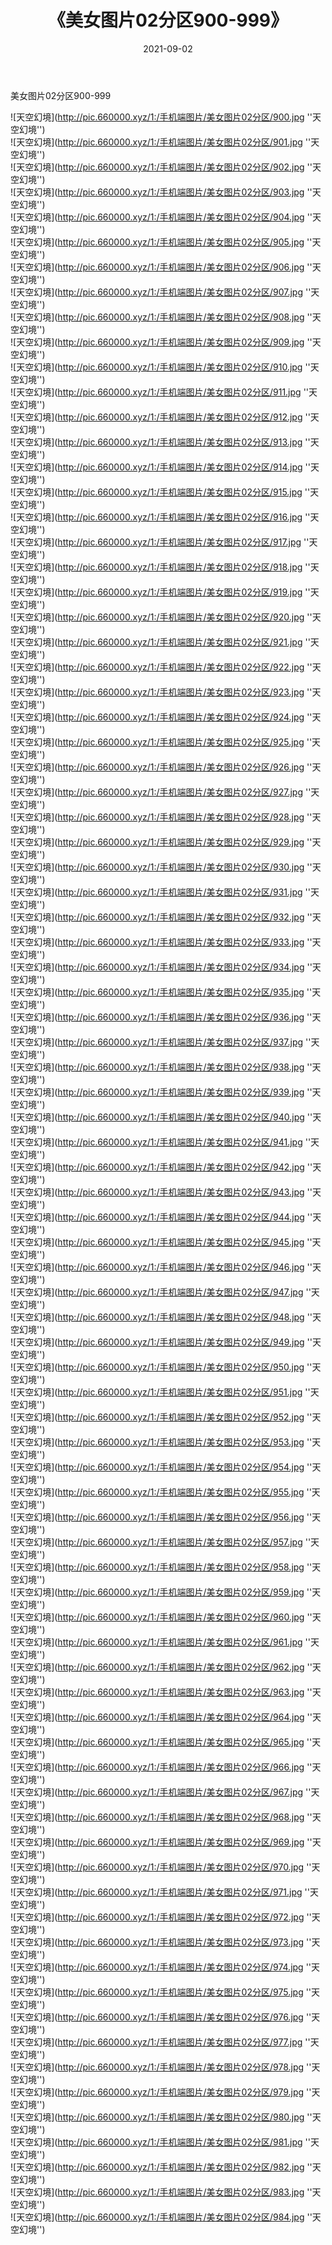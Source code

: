 ﻿---
layout: post
title:  《美女图片02分区900-999》
date:   2021-09-02
img: http://pic.660000.xyz/1:/手机端图片/美女图片02分区/000-9.jpg
categories: [美女, 性感, 泳衣]
---

美女图片02分区900-999


![天空幻境](http://pic.660000.xyz/1:/手机端图片/美女图片02分区/900.jpg ''天空幻境'') <br>
![天空幻境](http://pic.660000.xyz/1:/手机端图片/美女图片02分区/901.jpg ''天空幻境'') <br>
![天空幻境](http://pic.660000.xyz/1:/手机端图片/美女图片02分区/902.jpg ''天空幻境'') <br>
![天空幻境](http://pic.660000.xyz/1:/手机端图片/美女图片02分区/903.jpg ''天空幻境'') <br>
![天空幻境](http://pic.660000.xyz/1:/手机端图片/美女图片02分区/904.jpg ''天空幻境'') <br>
![天空幻境](http://pic.660000.xyz/1:/手机端图片/美女图片02分区/905.jpg ''天空幻境'') <br>
![天空幻境](http://pic.660000.xyz/1:/手机端图片/美女图片02分区/906.jpg ''天空幻境'') <br>
![天空幻境](http://pic.660000.xyz/1:/手机端图片/美女图片02分区/907.jpg ''天空幻境'') <br>
![天空幻境](http://pic.660000.xyz/1:/手机端图片/美女图片02分区/908.jpg ''天空幻境'') <br>
![天空幻境](http://pic.660000.xyz/1:/手机端图片/美女图片02分区/909.jpg ''天空幻境'') <br>
![天空幻境](http://pic.660000.xyz/1:/手机端图片/美女图片02分区/910.jpg ''天空幻境'') <br>
![天空幻境](http://pic.660000.xyz/1:/手机端图片/美女图片02分区/911.jpg ''天空幻境'') <br>
![天空幻境](http://pic.660000.xyz/1:/手机端图片/美女图片02分区/912.jpg ''天空幻境'') <br>
![天空幻境](http://pic.660000.xyz/1:/手机端图片/美女图片02分区/913.jpg ''天空幻境'') <br>
![天空幻境](http://pic.660000.xyz/1:/手机端图片/美女图片02分区/914.jpg ''天空幻境'') <br>
![天空幻境](http://pic.660000.xyz/1:/手机端图片/美女图片02分区/915.jpg ''天空幻境'') <br>
![天空幻境](http://pic.660000.xyz/1:/手机端图片/美女图片02分区/916.jpg ''天空幻境'') <br>
![天空幻境](http://pic.660000.xyz/1:/手机端图片/美女图片02分区/917.jpg ''天空幻境'') <br>
![天空幻境](http://pic.660000.xyz/1:/手机端图片/美女图片02分区/918.jpg ''天空幻境'') <br>
![天空幻境](http://pic.660000.xyz/1:/手机端图片/美女图片02分区/919.jpg ''天空幻境'') <br>
![天空幻境](http://pic.660000.xyz/1:/手机端图片/美女图片02分区/920.jpg ''天空幻境'') <br>
![天空幻境](http://pic.660000.xyz/1:/手机端图片/美女图片02分区/921.jpg ''天空幻境'') <br>
![天空幻境](http://pic.660000.xyz/1:/手机端图片/美女图片02分区/922.jpg ''天空幻境'') <br>
![天空幻境](http://pic.660000.xyz/1:/手机端图片/美女图片02分区/923.jpg ''天空幻境'') <br>
![天空幻境](http://pic.660000.xyz/1:/手机端图片/美女图片02分区/924.jpg ''天空幻境'') <br>
![天空幻境](http://pic.660000.xyz/1:/手机端图片/美女图片02分区/925.jpg ''天空幻境'') <br>
![天空幻境](http://pic.660000.xyz/1:/手机端图片/美女图片02分区/926.jpg ''天空幻境'') <br>
![天空幻境](http://pic.660000.xyz/1:/手机端图片/美女图片02分区/927.jpg ''天空幻境'') <br>
![天空幻境](http://pic.660000.xyz/1:/手机端图片/美女图片02分区/928.jpg ''天空幻境'') <br>
![天空幻境](http://pic.660000.xyz/1:/手机端图片/美女图片02分区/929.jpg ''天空幻境'') <br>
![天空幻境](http://pic.660000.xyz/1:/手机端图片/美女图片02分区/930.jpg ''天空幻境'') <br>
![天空幻境](http://pic.660000.xyz/1:/手机端图片/美女图片02分区/931.jpg ''天空幻境'') <br>
![天空幻境](http://pic.660000.xyz/1:/手机端图片/美女图片02分区/932.jpg ''天空幻境'') <br>
![天空幻境](http://pic.660000.xyz/1:/手机端图片/美女图片02分区/933.jpg ''天空幻境'') <br>
![天空幻境](http://pic.660000.xyz/1:/手机端图片/美女图片02分区/934.jpg ''天空幻境'') <br>
![天空幻境](http://pic.660000.xyz/1:/手机端图片/美女图片02分区/935.jpg ''天空幻境'') <br>
![天空幻境](http://pic.660000.xyz/1:/手机端图片/美女图片02分区/936.jpg ''天空幻境'') <br>
![天空幻境](http://pic.660000.xyz/1:/手机端图片/美女图片02分区/937.jpg ''天空幻境'') <br>
![天空幻境](http://pic.660000.xyz/1:/手机端图片/美女图片02分区/938.jpg ''天空幻境'') <br>
![天空幻境](http://pic.660000.xyz/1:/手机端图片/美女图片02分区/939.jpg ''天空幻境'') <br>
![天空幻境](http://pic.660000.xyz/1:/手机端图片/美女图片02分区/940.jpg ''天空幻境'') <br>
![天空幻境](http://pic.660000.xyz/1:/手机端图片/美女图片02分区/941.jpg ''天空幻境'') <br>
![天空幻境](http://pic.660000.xyz/1:/手机端图片/美女图片02分区/942.jpg ''天空幻境'') <br>
![天空幻境](http://pic.660000.xyz/1:/手机端图片/美女图片02分区/943.jpg ''天空幻境'') <br>
![天空幻境](http://pic.660000.xyz/1:/手机端图片/美女图片02分区/944.jpg ''天空幻境'') <br>
![天空幻境](http://pic.660000.xyz/1:/手机端图片/美女图片02分区/945.jpg ''天空幻境'') <br>
![天空幻境](http://pic.660000.xyz/1:/手机端图片/美女图片02分区/946.jpg ''天空幻境'') <br>
![天空幻境](http://pic.660000.xyz/1:/手机端图片/美女图片02分区/947.jpg ''天空幻境'') <br>
![天空幻境](http://pic.660000.xyz/1:/手机端图片/美女图片02分区/948.jpg ''天空幻境'') <br>
![天空幻境](http://pic.660000.xyz/1:/手机端图片/美女图片02分区/949.jpg ''天空幻境'') <br>
![天空幻境](http://pic.660000.xyz/1:/手机端图片/美女图片02分区/950.jpg ''天空幻境'') <br>
![天空幻境](http://pic.660000.xyz/1:/手机端图片/美女图片02分区/951.jpg ''天空幻境'') <br>
![天空幻境](http://pic.660000.xyz/1:/手机端图片/美女图片02分区/952.jpg ''天空幻境'') <br>
![天空幻境](http://pic.660000.xyz/1:/手机端图片/美女图片02分区/953.jpg ''天空幻境'') <br>
![天空幻境](http://pic.660000.xyz/1:/手机端图片/美女图片02分区/954.jpg ''天空幻境'') <br>
![天空幻境](http://pic.660000.xyz/1:/手机端图片/美女图片02分区/955.jpg ''天空幻境'') <br>
![天空幻境](http://pic.660000.xyz/1:/手机端图片/美女图片02分区/956.jpg ''天空幻境'') <br>
![天空幻境](http://pic.660000.xyz/1:/手机端图片/美女图片02分区/957.jpg ''天空幻境'') <br>
![天空幻境](http://pic.660000.xyz/1:/手机端图片/美女图片02分区/958.jpg ''天空幻境'') <br>
![天空幻境](http://pic.660000.xyz/1:/手机端图片/美女图片02分区/959.jpg ''天空幻境'') <br>
![天空幻境](http://pic.660000.xyz/1:/手机端图片/美女图片02分区/960.jpg ''天空幻境'') <br>
![天空幻境](http://pic.660000.xyz/1:/手机端图片/美女图片02分区/961.jpg ''天空幻境'') <br>
![天空幻境](http://pic.660000.xyz/1:/手机端图片/美女图片02分区/962.jpg ''天空幻境'') <br>
![天空幻境](http://pic.660000.xyz/1:/手机端图片/美女图片02分区/963.jpg ''天空幻境'') <br>
![天空幻境](http://pic.660000.xyz/1:/手机端图片/美女图片02分区/964.jpg ''天空幻境'') <br>
![天空幻境](http://pic.660000.xyz/1:/手机端图片/美女图片02分区/965.jpg ''天空幻境'') <br>
![天空幻境](http://pic.660000.xyz/1:/手机端图片/美女图片02分区/966.jpg ''天空幻境'') <br>
![天空幻境](http://pic.660000.xyz/1:/手机端图片/美女图片02分区/967.jpg ''天空幻境'') <br>
![天空幻境](http://pic.660000.xyz/1:/手机端图片/美女图片02分区/968.jpg ''天空幻境'') <br>
![天空幻境](http://pic.660000.xyz/1:/手机端图片/美女图片02分区/969.jpg ''天空幻境'') <br>
![天空幻境](http://pic.660000.xyz/1:/手机端图片/美女图片02分区/970.jpg ''天空幻境'') <br>
![天空幻境](http://pic.660000.xyz/1:/手机端图片/美女图片02分区/971.jpg ''天空幻境'') <br>
![天空幻境](http://pic.660000.xyz/1:/手机端图片/美女图片02分区/972.jpg ''天空幻境'') <br>
![天空幻境](http://pic.660000.xyz/1:/手机端图片/美女图片02分区/973.jpg ''天空幻境'') <br>
![天空幻境](http://pic.660000.xyz/1:/手机端图片/美女图片02分区/974.jpg ''天空幻境'') <br>
![天空幻境](http://pic.660000.xyz/1:/手机端图片/美女图片02分区/975.jpg ''天空幻境'') <br>
![天空幻境](http://pic.660000.xyz/1:/手机端图片/美女图片02分区/976.jpg ''天空幻境'') <br>
![天空幻境](http://pic.660000.xyz/1:/手机端图片/美女图片02分区/977.jpg ''天空幻境'') <br>
![天空幻境](http://pic.660000.xyz/1:/手机端图片/美女图片02分区/978.jpg ''天空幻境'') <br>
![天空幻境](http://pic.660000.xyz/1:/手机端图片/美女图片02分区/979.jpg ''天空幻境'') <br>
![天空幻境](http://pic.660000.xyz/1:/手机端图片/美女图片02分区/980.jpg ''天空幻境'') <br>
![天空幻境](http://pic.660000.xyz/1:/手机端图片/美女图片02分区/981.jpg ''天空幻境'') <br>
![天空幻境](http://pic.660000.xyz/1:/手机端图片/美女图片02分区/982.jpg ''天空幻境'') <br>
![天空幻境](http://pic.660000.xyz/1:/手机端图片/美女图片02分区/983.jpg ''天空幻境'') <br>
![天空幻境](http://pic.660000.xyz/1:/手机端图片/美女图片02分区/984.jpg ''天空幻境'') <br>
